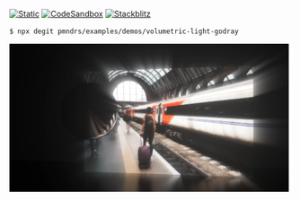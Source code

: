 [![Static](https://img.shields.io/badge/demo-%23646CFF.svg?logo=html5&logoColor=white)](https://pmndrs.github.io/examples/volumetric-light-godray)
[![CodeSandbox](https://img.shields.io/badge/codesandbox-040404?logo=codesandbox&logoColor=DBDBDB)](https://codesandbox.io/s/github/pmndrs/examples/tree/main/demos/volumetric-light-godray)
[![Stackblitz](https://img.shields.io/badge/stackblitz-fff?logo=Stackblitz&logoColor=1389FD)](https://stackblitz.com/github/pmndrs/examples/tree/main/demos/volumetric-light-godray)

```sh
$ npx degit pmndrs/examples/demos/volumetric-light-godray
```

![](thumbnail.webp)
